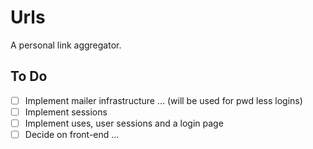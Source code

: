 # Urls

A personal link aggregator.

## To Do
- [ ] Implement mailer infrastructure ... (will be used for pwd less logins)
- [ ] Implement sessions
- [ ] Implement uses, user sessions and a login page
- [ ] Decide on front-end ...
